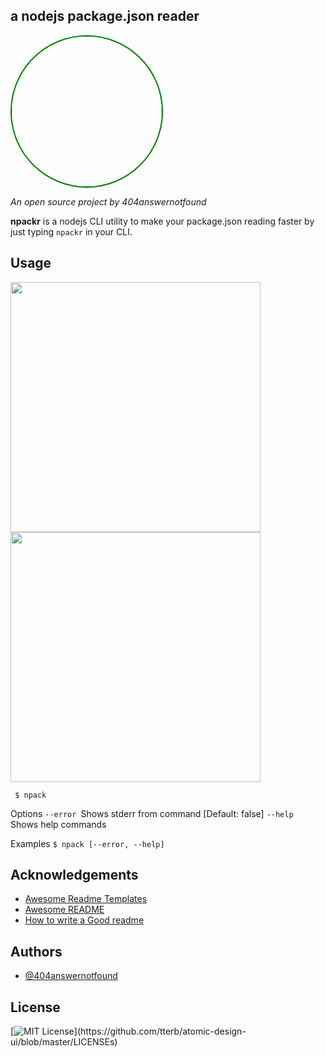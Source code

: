 
## a nodejs package.json reader

 <img width="240" align="center" style="display: inline-block; border: 2px solid green; border-radius: 50%" src="https://404answernotfound.eu/_next/image?url=%2Fstatic%2Fimages%2F404answernotfounddarktheme.png&w=128&q=75">

_An open source project by 404answernotfound_

**npackr** is a nodejs CLI utility to make your package.json reading faster by just typing ```npackr``` in your CLI.

## Usage
 
<img width="400" align="center" src="https://raw.githubusercontent.com/404answernotfound/npackr/main/public/npackr.png">

<img width="400" align="center" src="https://raw.githubusercontent.com/404answernotfound/npackr/main/public/stdout.png">

 ``` $ npack```

Options
 ``` --error  ```Shows stderr from command [Default: false]
  ```--help ```  Shows help commands

Examples
  ```$ npack [--error, --help]```

## Acknowledgements

 - [Awesome Readme Templates](https://awesomeopensource.com/project/elangosundar/awesome-README-templates)
 - [Awesome README](https://github.com/matiassingers/awesome-readme)
 - [How to write a Good readme](https://bulldogjob.com/news/449-how-to-write-a-good-readme-for-your-github-project)


## Authors

- [@404answernotfound](https://github.com/404answernotfound)


## License

[![MIT License](https://img.shields.io/apm/l/atomic-design-ui.svg?)](https://github.com/tterb/atomic-design-ui/blob/master/LICENSEs)
